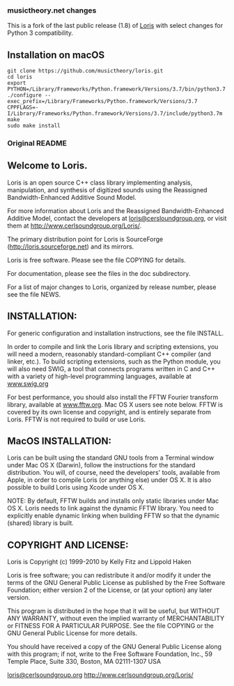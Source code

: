### musictheory.net changes

This is a fork of the last public release (1.8) of [Loris](http://cerlsoundgroup.org/Loris/)
with select changes for Python 3 compatibility.

## Installation on macOS

```
git clone https://github.com/musictheory/loris.git
cd loris
export PYTHON=/Library/Frameworks/Python.framework/Versions/3.7/bin/python3.7
./configure --exec_prefix=/Library/Frameworks/Python.framework/Versions/3.7 CPPFLAGS=-I/Library/Frameworks/Python.framework/Versions/3.7/include/python3.7m
make
sudo make install
```

### Original README

## Welcome to Loris.

Loris is an open source C++ class library implementing analysis,
manipulation, and synthesis of digitized sounds using the Reassigned
Bandwidth-Enhanced Additive Sound Model.

For more information about Loris and the Reassigned Bandwidth-Enhanced
Additive Model, contact the developers at loris@cersloundgroup.org, or
visit them at http://www.cerlsoundgroup.org/Loris/.

The primary distribution point for Loris is SourceForge
(http://loris.sourceforge.net) and its mirrors.

Loris is free software. Please see the file COPYING for details.

For documentation, please see the files in the doc subdirectory.

For a list of major changes to Loris, organized by release number,
please see the file NEWS.

## INSTALLATION: 

For generic configuration and installation instructions, see
the file INSTALL.

In order to compile and link the Loris library and scripting extensions,
you will need a modern, reasonably standard-compliant C++ compiler (and
linker, etc.). To build scripting extensions, such as the Python module,
you will also need SWIG, a tool that connects programs written in C and
C++ with a variety of high-level programming languages, available at
www.swig.org 

For best performance, you should also install the FFTW Fourier transform
library, available at www.fftw.org. Mac OS X users see note below. FFTW
is covered by its own license and copyright, and is entirely separate
from Loris. FFTW is not required to build or use Loris.


## MacOS INSTALLATION:

Loris can be built using the standard GNU tools from a Terminal window
under Mac OS X (Darwin), follow the instructions for the standard
distribution. You will, of course, need the developers' tools, available
from Apple, in order to compile Loris (or anything else) under OS X. It
is also possible to build Loris using Xcode under OS X.

NOTE: By default, FFTW builds and installs only static libraries under
Mac OS X. Loris needs to link against the dynamic FFTW library. You need
to explicitly enable dynamic linking when building FFTW so that the
dynamic (shared) library is built.


## COPYRIGHT AND LICENSE:

Loris is Copyright (c) 1999-2010 by Kelly Fitz and Lippold Haken

Loris is free software; you can redistribute it and/or modify
it under the terms of the GNU General Public License as published by
the Free Software Foundation; either version 2 of the License, or
(at your option) any later version.

This program is distributed in the hope that it will be useful,
but WITHOUT ANY WARRANTY, without even the implied warranty of
MERCHANTABILITY or FITNESS FOR A PARTICULAR PURPOSE. See the
file COPYING or the GNU General Public License for more details.

You should have received a copy of the GNU General Public License
along with this program; if not, write to the Free Software
Foundation, Inc., 59 Temple Place, Suite 330, Boston, MA  02111-1307  USA

loris@cerlsoundgroup.org
http://www.cerlsoundgroup.org/Loris/
